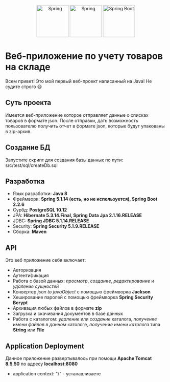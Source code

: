<p align="center"><img src="https://upload.wikimedia.org/wikipedia/commons/thumb/4/44/Spring_Framework_Logo_2018.svg/1280px-Spring_Framework_Logo_2018.svg.png" 
 alt="Spring"  height="100"  />
  <img src = "https://www.svgrepo.com/show/13238/plus-cross.svg"
   alt="Spring"  height="100" />
 <img src="https://alexkosarev.name/wp-content/uploads/2019/01/spring_boot_logo.png" 
  alt="Spring Boot"  height="100"  />
  
 
 </p>
<p align="right"></p>

# Веб-приложение по учету товаров на складе
Всем привет! Это мой первый веб-проект написанный на Java! Не судите строго 😃



## Суть проекта
Имеется веб-приложение которое отправляет данные о списках товаров в формате json. После отправки, дать возможность пользователю получить отчет в формате json, которые будут упакованы в zip-архив. 

## Создание БД
Запустите скрипт для создания базы данных по пути: src/test/sql/createDb.sql 

## Разработка
- Язык разработки: **Java 8**
- Фреймворк: **Spring 5.1.14 (есть, но не используется), Spring Boot 2.2.6**
- Сурбд: **PostgreSQL 10.12**
- JPA: **Hibernate 5.3.14.Final, Spring Data Jpa 2.1.16.RELEASE**
- JDBC: **Spring JDBC 5.1.14.RELEASE**
- Security: **Spring Security 5.1.9.RELEASE**
- Сборка: **Maven**
## API

Это веб приложение себя включает:
- Авторизация
- Аутентификация
- Работа с базой данных: _просмотр_, _создание_, _редактирование_ и _удаление сущностей_
- Конвертер _json to javaObject_ с помощью фреймворка **Jackson**
- Хеширование паролей с помощью фреймворка **Spring Security Bcrypt**
- Архивация любых файлов в формате **zip**
- Загрузка и скачивания документов в базе данных
- Работа с каталогом: _удаление_ или _создание_ каталога, _получение имени файлов в данном_ катологе, _получение имени католога_ типа **String** или **File**

## Application Deployment
Данное приложение развертывалось при помощи **Apache Tomcat 8.5.50** по адресу __localhost:8080__
- application context: "/" - устанавливаете
